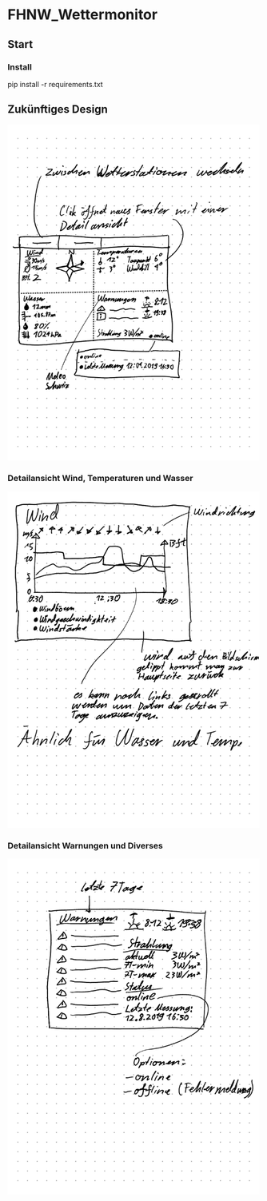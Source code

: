# FHNW_Wettermonitor

## Start

### Install
pip install -r requirements.txt

## Zukünftiges Design
![alt text](ui-sketch-1.png)

### Detailansicht Wind, Temperaturen und Wasser
![alt text](ui-sketch-2.png)

### Detailansicht Warnungen und Diverses
![alt text](ui-sketch-3.png)
